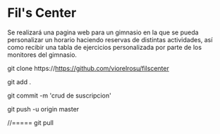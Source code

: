 # Fil's Center 

Se realizará una pagina web para un gimnasio en la que se pueda personalizar un horario haciendo reservas de distintas actividades, así como recibir una tabla de ejercicios personalizada por parte de los monitores del gimnasio.



git clone https://https://github.com/viorelrosu/filscenter

git add .

git commit -m 'crud de suscripcion'

git push -u origin master

//=====
git pull
